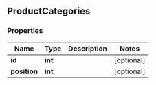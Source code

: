 ## ProductCategories

### Properties
Name | Type | Description | Notes
------------ | ------------- | ------------- | -------------
**id** | **int** |  | [optional] 
**position** | **int** |  | [optional] 


